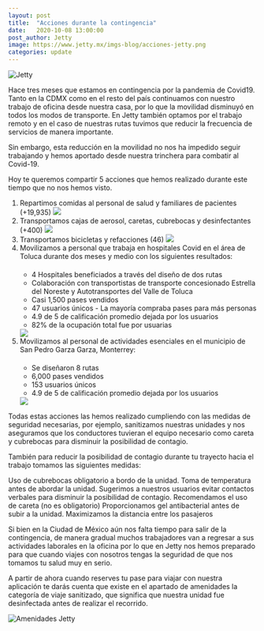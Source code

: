```yaml
---
layout: post
title:  "Acciones durante la contingencia"
date:   2020-10-08 13:00:00
post_author: Jetty
image: https://www.jetty.mx/imgs-blog/acciones-jetty.png
categories: update
---
```

![Jetty]({{site.baseurl}}/imgs-blog/acciones-jetty.png)

Hace tres meses que estamos en contingencia por la pandemia de Covid19. Tanto en la CDMX como en el resto del país continuamos con nuestro trabajo de oficina desde nuestra casa, por lo que la movilidad disminuyó en todos los modos de transporte. En Jetty también optamos por el trabajo remoto y en el caso de nuestras rutas tuvimos que reducir la frecuencia de servicios de manera importante.

Sin embargo, esta reducción en la movilidad no nos ha impedido seguir trabajando y hemos aportado desde nuestra trinchera para combatir al Covid-19.

Hoy te queremos compartir 5 acciones que hemos realizado durante este tiempo que no nos hemos visto.

<ol>
  <li>
    <span class="textBold">Repartimos comidas al personal de salud y familiares de pacientes (+19,935)</span>
    <img src="{{site.baseurl}}/imgs-blog/comidas-jetty.png">
  </li>
  <li>
    <span class="textBold">Transportamos cajas de aerosol, caretas, cubrebocas y desinfectantes (+400)</span>
    <img src="{{site.baseurl}}/imgs-blog/material-jetty.png">
  </li>
  <li>
    <span class="textBold">Transportamos bicicletas y refacciones (46)</span>
    <img src="{{site.baseurl}}/imgs-blog/bicis-jetty.png">
  </li>
  <li><span class="textBold">Movilizamos a personal que trabaja en hospitales Covid en el área de Toluca durante dos meses y medio con los siguientes resultados:</span>
    <ul style=" margin-top: 20px;">
      <li><span class="textBold">4 Hospitales beneficiados</span> a través del diseño de dos rutas</li>
      <li><span class="textBold">Colaboración con transportistas</span> de transporte concesionado Estrella del Noreste y Autotransportes del Valle de Toluca</li>
      <li>Casi <span class="textBold">1,500 pases vendidos</span></li>
      <li><span class="textBold">47 usuarios únicos</span> - La mayoría compraba pases para más personas</li>
      <li><span class="textBold">4.9 de 5 de calificación</span> promedio dejada por los usuarios</li>
      <li><span class="textBold">82% de la ocupación</span> total fue por <span class="textBold">usuarias</span></li>
    </ul>
    <img src="{{site.baseurl}}/imgs-blog/personal-jetty.png">
  </li>
  <li>
    <span class="textBold">Movilizamos al personal de actividades esenciales en el municipio de San Pedro Garza Garza, Monterrey:</span>
    <ul style=" margin-top: 20px;">
      <li>Se diseñaron 8 rutas</li>
      <li>6,000 pases vendidos</li>
      <li>153 usuarios únicos</li>
      <li>4.9 de 5 de calificación promedio dejada por los usuarios</li>
    </ul>
    <img src="{{site.baseurl}}/imgs-blog/escencial-jetty.png">
  </li>
</ol>

Todas estas acciones las hemos realizado cumpliendo con las medidas de seguridad necesarias, por ejemplo, sanitizamos nuestras unidades y nos aseguramos que los conductores tuvieran el equipo necesario como careta y cubrebocas para disminuir la posibilidad de contagio.

También para reducir la posibilidad de contagio durante tu trayecto hacia el trabajo tomamos las siguientes medidas:

Uso de cubrebocas obligatorio a bordo de la unidad.
Toma de temperatura antes de abordar la unidad.
Sugerimos a nuestros usuarios evitar contactos verbales para disminuir la posibilidad de contagio.
Recomendamos el uso de careta (no es obligatorio)
Proporcionamos gel antibacterial antes de subir a la unidad.
Maximizamos la distancia entre los pasajeros

Si bien en la Ciudad de México aún nos falta tiempo para salir de la contingencia, de manera gradual muchos trabajadores van a regresar a sus actividades laborales en la oficina por lo que en Jetty nos hemos preparado para que cuando viajes con nosotros tengas la seguridad de que nos tomamos tu salud muy en serio.

A partir de ahora cuando reserves tu pase para viajar con nuestra aplicación te darás cuenta que existe en el apartado de amenidades la categoría de viaje sanitizado, que significa que nuestra unidad fue desinfectada antes de realizar el recorrido.

![Amenidades Jetty]({{site.baseurl}}/imgs-blog/amenidades-jetty.png)



